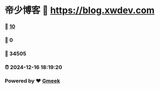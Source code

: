 # 帝少博客 :link: https://blog.xwdev.com 
### :page_facing_up: [10](https://blog.xwdev.com/tag.html) 
### :speech_balloon: 0 
### :hibiscus: 34505 
### :alarm_clock: 2024-12-16 18:19:20 
### Powered by :heart: [Gmeek](https://github.com/Meekdai/Gmeek)
